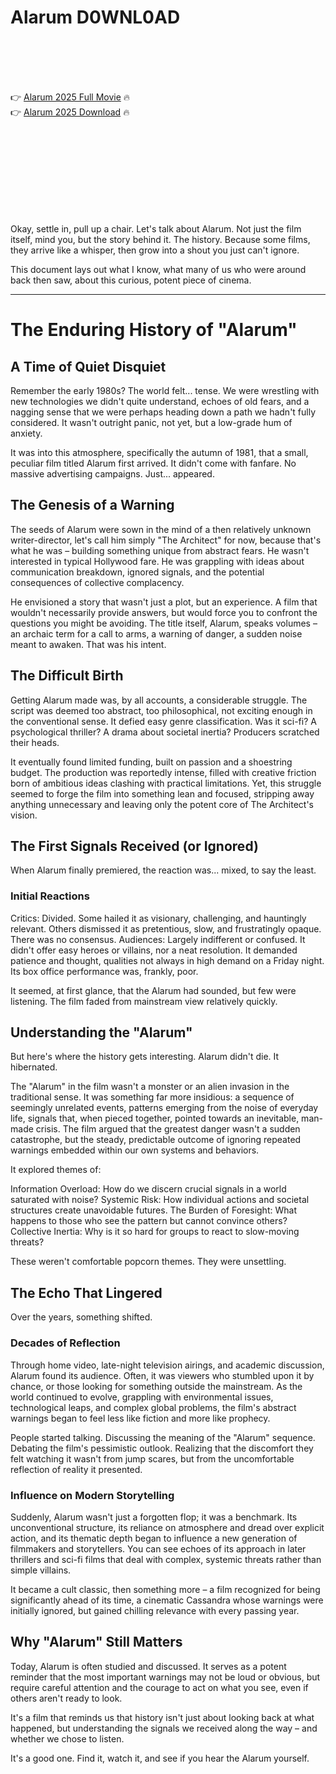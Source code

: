 # Alarum D0WNL0AD

<br><br><br><br>


👉 <a href="https://Jake-highdantarou1974.github.io/ghqrsmygsl/">Alarum 2025 Full Movie</a> 🔥
<br>
👉 <a href="https://Jake-highdantarou1974.github.io/ghqrsmygsl/">Alarum 2025 Download</a> 🔥


<br><br><br><br><br><br><br><br>


Okay, settle in, pull up a chair. Let's talk about Alarum. Not just the film itself, mind you, but the story behind it. The history. Because some films, they arrive like a whisper, then grow into a shout you just can't ignore.

This document lays out what I know, what many of us who were around back then saw, about this curious, potent piece of cinema.

---

# The Enduring History of "Alarum"

## A Time of Quiet Disquiet

Remember the early 1980s? The world felt... tense. We were wrestling with new technologies we didn't quite understand, echoes of old fears, and a nagging sense that we were perhaps heading down a path we hadn't fully considered. It wasn't outright panic, not yet, but a low-grade hum of anxiety.

It was into this atmosphere, specifically the autumn of 1981, that a small, peculiar film titled Alarum first arrived. It didn't come with fanfare. No massive advertising campaigns. Just... appeared.

## The Genesis of a Warning

The seeds of Alarum were sown in the mind of a then relatively unknown writer-director, let's call him simply "The Architect" for now, because that's what he was – building something unique from abstract fears. He wasn't interested in typical Hollywood fare. He was grappling with ideas about communication breakdown, ignored signals, and the potential consequences of collective complacency.

He envisioned a story that wasn't just a plot, but an experience. A film that wouldn't necessarily provide answers, but would force you to confront the questions you might be avoiding. The title itself, Alarum, speaks volumes – an archaic term for a call to arms, a warning of danger, a sudden noise meant to awaken. That was his intent.

## The Difficult Birth

Getting Alarum made was, by all accounts, a considerable struggle. The script was deemed too abstract, too philosophical, not exciting enough in the conventional sense. It defied easy genre classification. Was it sci-fi? A psychological thriller? A drama about societal inertia? Producers scratched their heads.

It eventually found limited funding, built on passion and a shoestring budget. The production was reportedly intense, filled with creative friction born of ambitious ideas clashing with practical limitations. Yet, this struggle seemed to forge the film into something lean and focused, stripping away anything unnecessary and leaving only the potent core of The Architect's vision.

## The First Signals Received (or Ignored)

When Alarum finally premiered, the reaction was... mixed, to say the least.

### Initial Reactions

   Critics: Divided. Some hailed it as visionary, challenging, and hauntingly relevant. Others dismissed it as pretentious, slow, and frustratingly opaque. There was no consensus.
   Audiences: Largely indifferent or confused. It didn't offer easy heroes or villains, nor a neat resolution. It demanded patience and thought, qualities not always in high demand on a Friday night. Its box office performance was, frankly, poor.

It seemed, at first glance, that the Alarum had sounded, but few were listening. The film faded from mainstream view relatively quickly.

## Understanding the "Alarum"

But here's where the history gets interesting. Alarum didn't die. It hibernated.

The "Alarum" in the film wasn't a monster or an alien invasion in the traditional sense. It was something far more insidious: a sequence of seemingly unrelated events, patterns emerging from the noise of everyday life, signals that, when pieced together, pointed towards an inevitable, man-made crisis. The film argued that the greatest danger wasn't a sudden catastrophe, but the steady, predictable outcome of ignoring repeated warnings embedded within our own systems and behaviors.

It explored themes of:

   Information Overload: How do we discern crucial signals in a world saturated with noise?
   Systemic Risk: How individual actions and societal structures create unavoidable futures.
   The Burden of Foresight: What happens to those who see the pattern but cannot convince others?
   Collective Inertia: Why is it so hard for groups to react to slow-moving threats?

These weren't comfortable popcorn themes. They were unsettling.

## The Echo That Lingered

Over the years, something shifted.

### Decades of Reflection

Through home video, late-night television airings, and academic discussion, Alarum found its audience. Often, it was viewers who stumbled upon it by chance, or those looking for something outside the mainstream. As the world continued to evolve, grappling with environmental issues, technological leaps, and complex global problems, the film's abstract warnings began to feel less like fiction and more like prophecy.

People started talking. Discussing the meaning of the "Alarum" sequence. Debating the film's pessimistic outlook. Realizing that the discomfort they felt watching it wasn't from jump scares, but from the uncomfortable reflection of reality it presented.

### Influence on Modern Storytelling

Suddenly, Alarum wasn't just a forgotten flop; it was a benchmark. Its unconventional structure, its reliance on atmosphere and dread over explicit action, and its thematic depth began to influence a new generation of filmmakers and storytellers. You can see echoes of its approach in later thrillers and sci-fi films that deal with complex, systemic threats rather than simple villains.

It became a cult classic, then something more – a film recognized for being significantly ahead of its time, a cinematic Cassandra whose warnings were initially ignored, but gained chilling relevance with every passing year.

## Why "Alarum" Still Matters

Today, Alarum is often studied and discussed. It serves as a potent reminder that the most important warnings may not be loud or obvious, but require careful attention and the courage to act on what you see, even if others aren't ready to look.

It's a film that reminds us that history isn't just about looking back at what happened, but understanding the signals we received along the way – and whether we chose to listen.

It's a good one. Find it, watch it, and see if you hear the Alarum yourself.


